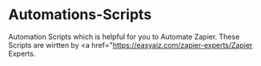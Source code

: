 # Automations-Scripts
Automation Scripts which is helpful for you to Automate Zapier.
These Scripts are wirtten by <a href="https://easyaiz.com/zapier-experts/Zapier Experts</a>.
